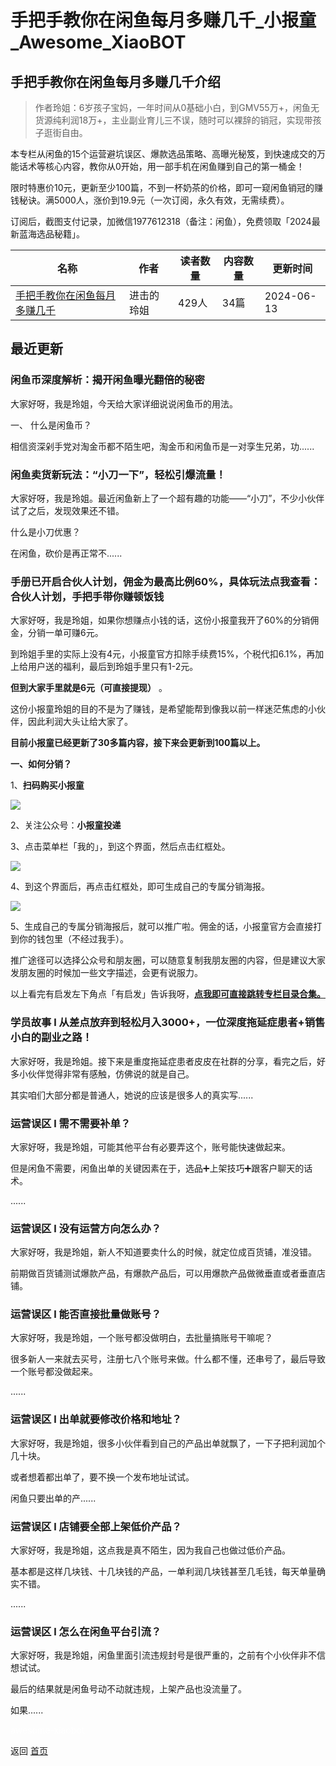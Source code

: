 # 手把手教你在闲鱼每月多赚几千_小报童_Awesome_XiaoBOT

## 手把手教你在闲鱼每月多赚几千介绍
> 作者玲姐：6岁孩子宝妈，一年时间从0基础小白，到GMV55万+，闲鱼无货源纯利润18万+，主业副业育儿三不误，随时可以裸辞的销冠，实现带孩子逛街自由。    
    
本专栏从闲鱼的15个运营避坑误区、爆款选品策略、高曝光秘笈，到快速成交的万能话术等核心内容，教你从0开始，用一部手机在闲鱼赚到自己的第一桶金！    
    
限时特惠价10元，更新至少100篇，不到一杯奶茶的价格，即可一窥闲鱼销冠的赚钱秘诀。满5000人，涨价到19.9元（一次订阅，永久有效，无需续费）。    
    
订阅后，截图支付记录，加微信1977612318（备注：闲鱼），免费领取「2024最新蓝海选品秘籍」。  
  


|名称|作者|读者数量|内容数量|更新时间|
|---|---|---|---|---|
|[手把手教你在闲鱼每月多赚几千](https://xiaobot.net/p/ling818?refer=0b133df9-27dc-423b-8101-639049001c13)|进击的玲姐|429人|34篇|2024-06-13|

## 最近更新
### 闲鱼币深度解析：揭开闲鱼曝光翻倍的秘密

大家好呀，我是玲姐，今天给大家详细说说闲鱼币的用法。

一、 什么是闲鱼币？

相信资深剁手党对淘金币都不陌生吧，淘金币和闲鱼币是一对孪生兄弟，功......

### 闲鱼卖货新玩法：“小刀一下”，轻松引爆流量！

大家好呀，我是玲姐。最近闲鱼新上了一个超有趣的功能——“小刀”，不少小伙伴试了之后，发现效果还不错。

什么是小刀优惠？

在闲鱼，砍价是再正常不......

### 手册已开启合伙人计划，佣金为最高比例60%，具体玩法点我查看：合伙人计划，手把手带你赚顿饭钱

大家好呀，我是玲姐，如果你想赚点小钱的话，这份小报童我开了60%的分销佣金，分销一单可赚6元。

到玲姐手里的实际上没有4元，小报童官方扣除手续费15%，个税代扣6.1%，再加上给用户送的福利，最后到玲姐手里只有1-2元。

**但到大家手里就是6元（可直接提现）** 。

这份小报童玲姐的目的不是为了赚钱，是希望能帮到像我以前一样迷茫焦虑的小伙伴，因此利润大头让给大家了。

**目前小报童已经更新了30多篇内容，接下来会更新到100篇以上。**

**一、如何分销？**

1、**扫码购买小报童**

![](https://static.xiaobot.net/file/2024-04-03/378726/231e581ce59c9a20c2b3320b1369b057.jpeg)

2、关注公众号：**小报童投递**

3、点击菜单栏「我的」，到这个界面，然后点击红框处。

![](https://static.xiaobot.net/file/2024-04-03/378726/bb10dcf70195fa3c80f266f2d9ba590e.jpeg)

4、到这个界面后，再点击红框处，即可生成自己的专属分销海报。

![](https://static.xiaobot.net/file/2024-04-03/378726/ed9304c539729bcbe60567ba7cfdf9f2.jpeg)

5、生成自己的专属分销海报后，就可以推广啦。佣金的话，小报童官方会直接打到你的钱包里（不经过我手）。

推广途径可以选择公众号和朋友圈，可以随意复制我朋友圈的内容，但是建议大家发朋友圈的时候加一些文字描述，会更有说服力。

以上看完有启发左下角点「有启发」告诉我呀，[**点我即可直接跳转专栏目录合集。**](https://xiaobot.net/post/97708ba8-06d6-42ef-97c4-85a3c6454b5f?refer=f8fe38ed-c307-4d8d-8815-15a40607f2d2)

### 学员故事 l 从差点放弃到轻松月入3000+，一位深度拖延症患者+销售小白的副业之路！

大家好呀，我是玲姐。接下来是重度拖延症患者皮皮在社群的分享，看完之后，好多小伙伴觉得非常有感触，仿佛说的就是自己。

其实咱们大部分都是普通人，她说的应该是很多人的真实写......

### 运营误区 l 需不需要补单？

大家好呀，我是玲姐，可能其他平台有必要弄这个，账号能快速做起来。

但是闲鱼不需要，闲鱼出单的关键因素在于，选品➕上架技巧➕跟客户聊天的话术。

......

### 运营误区 l 没有运营方向怎么办？

大家好呀，我是玲姐，新人不知道要卖什么的时候，就定位成百货铺，准没错。

前期做百货铺测试爆款产品，有爆款产品后，可以用爆款产品做微垂直或者垂直店铺。

### 运营误区 l 能否直接批量做账号？

大家好呀，我是玲姐，一个账号都没做明白，去批量搞账号干嘛呢？

很多新人一来就去买号，注册七八个账号来做。什么都不懂，还串号了，最后导致一个账号都没做起来。

......

### 运营误区 l 出单就要修改价格和地址？

大家好呀，我是玲姐，很多小伙伴看到自己的产品出单就飘了，一下子把利润加个几十块。

或者想着都出单了，要不换一个发布地址试试。

闲鱼只要出单的产......

### 运营误区 l 店铺要全部上架低价产品？

大家好呀，我是玲姐，这点我是真不陌生，因为我自己也做过低价产品。

基本都是这样几块钱、十几块钱的产品，一单利润几块钱甚至几毛钱，每天单量确实不错。

......

### 运营误区 l 怎么在闲鱼平台引流？

大家好呀，我是玲姐，闲鱼里面引流违规封号是很严重的，之前有个小伙伴非不信想试试。

最后的结果就是闲鱼号动不动就违规，上架产品也没流量了。

如果......


<a href="https://github.com/Reno9527/awesome-xiaobot" style="color: white; text-decoration: none;">awesome-xiaobot</a>

返回 [首页](../README.md)
